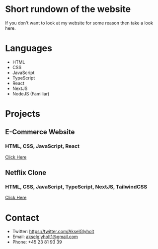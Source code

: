 # **Short rundown of the website**
If you don't want to look at my website for some reason then take a look here.

# **Languages**
- HTML
- CSS
- JavaScript
- TypeScript
- React
- NextJS
- NodeJS (Familiar)

# **Projects**
## **E-Commerce Website**
### HTML, CSS, JavaScript, React
[Click Here](https://akselglyholt.github.io/library-react-build/)

## **Netflix Clone**
### HTML, CSS, JavaScript, TypeScript, NextJS, TailwindCSS
[Click Here](https://github.com/AkselGlyholt/netflix-clone)

# Contact
- Twitter: https://twitter.com/AkselGlyholt
- Email: akselglyholt1@gmail.com
- Phone: +45 23 81 93 39
